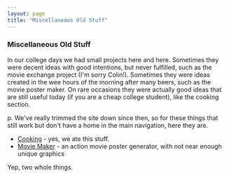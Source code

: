 ```yaml
---
layout: page
title: "Miscellaneous Old Stuff"
---
```

### Miscellaneous Old Stuff

In our college days we had small projects here and here.  Sometimes they were decent ideas with good intentions,
but never fulfilled, such as the movie exchange project (I'm sorry Colin!).  Sometimes they were ideas created in the
wee hours of the morning after many beers, such as the movie poster maker.  On rare occasions they were actually
good ideas that are still useful today (if you are a cheap college student), like the cooking section.

p. We've really trimmed the site down since then, so for these things that still work but don't have a home in the
 main navigation, here they are.

  * [Cooking](/cooking/index.html) - yes, we ate this stuff.
  * [Movie Maker](/moviemaker/) - an action movie poster generator, with not near enough unique graphics

Yep, two whole things.
 